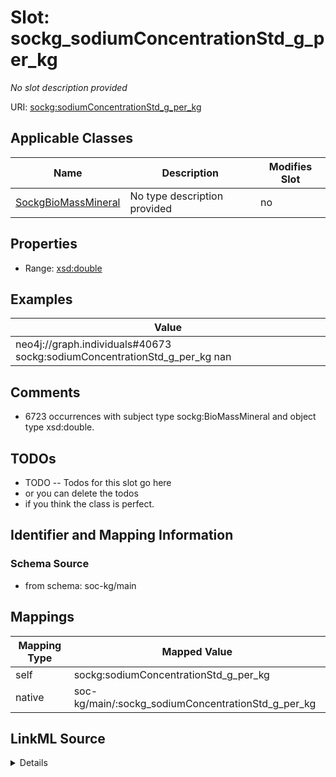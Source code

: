

# Slot: sockg_sodiumConcentrationStd_g_per_kg


_No slot description provided_





URI: [sockg:sodiumConcentrationStd_g_per_kg](http://www.semanticweb.org/sockg/ontologies/2024/0/soil-carbon-ontology/sodiumConcentrationStd_g_per_kg)



<!-- no inheritance hierarchy -->





## Applicable Classes

| Name | Description | Modifies Slot |
| --- | --- | --- |
| [SockgBioMassMineral](../classes/SockgBioMassMineral.md) | No type description provided |  no  |







## Properties

* Range: [xsd:double](http://www.w3.org/2001/XMLSchema#double)






## Examples

| Value |
| --- |
| neo4j://graph.individuals#40673 sockg:sodiumConcentrationStd_g_per_kg nan |

## Comments

* 6723 occurrences with subject type sockg:BioMassMineral and object type xsd:double.

## TODOs

* TODO -- Todos for this slot go here
* or you can delete the todos
* if you think the class is perfect.

## Identifier and Mapping Information







### Schema Source


* from schema: soc-kg/main




## Mappings

| Mapping Type | Mapped Value |
| ---  | ---  |
| self | sockg:sodiumConcentrationStd_g_per_kg |
| native | soc-kg/main/:sockg_sodiumConcentrationStd_g_per_kg |




## LinkML Source

<details>
```yaml
name: sockg_sodiumConcentrationStd_g_per_kg
description: No slot description provided
todos:
- TODO -- Todos for this slot go here
- or you can delete the todos
- if you think the class is perfect.
comments:
- 6723 occurrences with subject type sockg:BioMassMineral and object type xsd:double.
examples:
- value: neo4j://graph.individuals#40673 sockg:sodiumConcentrationStd_g_per_kg nan
from_schema: soc-kg/main
rank: 1000
slot_uri: sockg:sodiumConcentrationStd_g_per_kg
alias: sockg_sodiumConcentrationStd_g_per_kg
domain_of:
- sockg_BioMassMineral
range: double

```
</details>